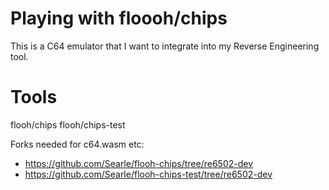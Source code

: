 # Playing with floooh/chips

This is a C64 emulator that I want to integrate into
my Reverse Engineering tool.

# Tools

flooh/chips
flooh/chips-test

Forks needed for c64.wasm etc:

-   https://github.com/Searle/flooh-chips/tree/re6502-dev
-   https://github.com/Searle/flooh-chips-test/tree/re6502-dev
